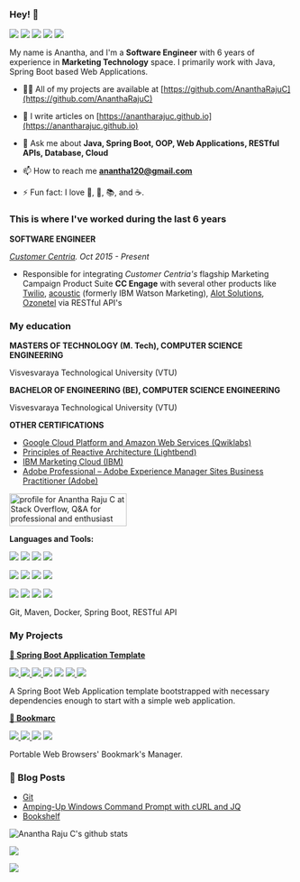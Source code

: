 ### Hey! 👋

[![](https://img.shields.io/badge/LinkedIn-0077B5?style=for-the-badge&logo=linkedin&logoColor=white)](https://in.linkedin.com/in/anantharajuc)
[![](https://img.shields.io/badge/Twitter-1DA1F2?style=for-the-badge&logo=twitter&logoColor=white)](https://twitter.com/anantharajuc)
[![](https://img.shields.io/badge/Instagram-E4405F?style=for-the-badge&logo=instagram&logoColor=white)](https://instagram.com/anantharajuc)
[![](https://img.shields.io/badge/Medium-12100E?style=for-the-badge&logo=medium&logoColor=white)](https://medium.com/@arcswdev)
[![](https://img.shields.io/badge/dev.to-0A0A0A?style=for-the-badge&logo=dev.to&logoColor=white)](https://dev.to/anantharajuc)

My name is Anantha, and I'm a **Software Engineer** with 6 years of experience in **Marketing Technology** space. I primarily work with Java, Spring Boot based Web Applications.

- 👨‍💻 All of my projects are available at [https://github.com/AnanthaRajuC](https://github.com/AnanthaRajuC)

- 📝 I write articles on [https://anantharajuc.github.io](https://anantharajuc.github.io)

- 💬 Ask me about **Java, Spring Boot, OOP, Web Applications, RESTful APIs, Database, Cloud**

- 📫 How to reach me **anantha120@gmail.com**

- ⚡ Fun fact: I love 🎵, 🎸, 📚, and ☕️.

### This is where I've worked during the last 6 years

**SOFTWARE ENGINEER**

_[Customer Centria](https://www.customercentria.com/). Oct 2015 - Present_

* Responsible for integrating *Customer Centria's* flagship Marketing Campaign Product Suite **CC Engage** with several other products like [Twilio](https://www.twilio.com/), [acoustic](https://www.acoustic.com/) (formerly IBM Watson Marketing), [Alot Solutions](https://alotsolutions.com/), [Ozonetel](https://ozonetel.com/) via RESTful API's

### My education

**MASTERS OF TECHNOLOGY (M. Tech), COMPUTER SCIENCE ENGINEERING**

Visvesvaraya Technological University (VTU)

**BACHELOR OF ENGINEERING (BE), COMPUTER SCIENCE ENGINEERING**

Visvesvaraya Technological University (VTU)

**OTHER CERTIFICATIONS**

* [Google Cloud Platform and Amazon Web Services (Qwiklabs)](https://google.qwiklabs.com/public_profiles/f39c6d6d-a4e3-4160-abe4-a625b1be976f)
* [Principles of Reactive Architecture (Lightbend)](https://www.youracclaim.com/badges/142c45b1-ab3b-42a3-b13d-05c37c44b9a1g)
* [IBM Marketing Cloud (IBM)](https://www.youracclaim.com/users/anantha-raju-c/badges)
* [Adobe Professional – Adobe Experience Manager Sites Business Practitioner (Adobe)](https://www.youracclaim.com/badges/576ecfb6-3061-43d0-b56a-eae866413aac)

<a href="https://stackoverflow.com/users/3711562/anantha-raju-c"><img src="https://stackoverflow.com/users/flair/3711562.png" width="208" height="58" alt="profile for Anantha Raju C at Stack Overflow, Q&amp;A for professional and enthusiast programmers" title="profile for Anantha Raju C at Stack Overflow, Q&amp;A for professional and enthusiast programmers"></a>

**Languages and Tools:**  

<p align="left">
<img src="https://img.shields.io/badge/Amazon_AWS-232F3E?style=for-the-badge&logo=amazon-aws&logoColor=white" />
<img src="https://img.shields.io/badge/Google_Cloud-4285F4?style=for-the-badge&logo=google-cloud&logoColor=white" />
<img src="https://img.shields.io/badge/Ubuntu-E95420?style=for-the-badge&logo=ubuntu&logoColor=white" />	
<img src="https://img.shields.io/badge/Windows-0078D6?style=for-the-badge&logo=windows&logoColor=white" />
</p>

<p align="left">
<img src="https://img.shields.io/badge/Java-ED8B00?style=for-the-badge&logo=java&logoColor=white" />	
<img src="https://img.shields.io/badge/Spring-6DB33F?style=for-the-badge&logo=spring&logoColor=white" />	
<img src="https://img.shields.io/badge/MySQL-00000F?style=for-the-badge&logo=mysql&logoColor=white" />
<img src="https://img.shields.io/badge/MongoDB-4EA94B?style=for-the-badge&logo=mongodb&logoColor=white" />	
</p>

<p align="left">
<img src="https://img.shields.io/badge/HTML-239120?style=for-the-badge&logo=html5&logoColor=white" />
<img src="https://img.shields.io/badge/CSS-239120?style=for-the-badge&logo=css3&logoColor=white" />	
<img src="https://img.shields.io/badge/Bootstrap-563D7C?style=for-the-badge&logo=bootstrap&logoColor=white" />
<img src="https://img.shields.io/badge/Markdown-000000?style=for-the-badge&logo=markdown&logoColor=white" />	
</p>

<p align="left">
  <a>Git, Maven, Docker, Spring Boot, RESTful API</a>
</p>

### My Projects

<p>
  <strong>
    <a href="https://github.com/Spring-Boot-Framework/Spring-Boot-Application-Template">🍃 Spring Boot Application Template</a>
  </strong>
</p>

<p>
  <a href="https://github.com/Spring-Boot-Framework/Spring-Boot-Application-Template/network/members" rel="nofollow">
    <img src="https://img.shields.io/github/forks/Spring-Boot-Framework/Spring-Boot-Application-Template" style="max-width:100%;">
  </a> 
  <a href="https://github.com/Spring-Boot-Framework/Spring-Boot-Application-Template/stargazers" rel="nofollow">
    <img src="https://img.shields.io/github/stars/Spring-Boot-Framework/Spring-Boot-Application-Template" style="max-width:100%;">
  </a> 
  <a href="https://travis-ci.org/Spring-Boot-Framework/Spring-Boot-Application-Template" rel="nofollow">
    <img src="https://travis-ci.org/AnanthaRajuC/Spring-Boot-Application-Template.svg?branch=master" style="max-width:100%;">
  </a> 
 </a>
     <a alt="GitHub last commit">
     <img src="https://img.shields.io/github/last-commit/anantharajuc/Spring-Boot-Application-Template" />
 </a>
 </a>
     <a alt="Average time to resolve an issue">
     <img src="http://isitmaintained.com/badge/resolution/Spring-Boot-Framework/Spring-Boot-Application-Template.svg" />
 </a>
  <a href="https://sonarcloud.io/dashboard?id=Spring-Boot-Framework_Spring-Boot-Application-Template" rel="nofollow">
    <img src="https://sonarcloud.io/api/project_badges/measure?project=Spring-Boot-Framework_Spring-Boot-Application-Template&metric=alert_status" style="max-width:100%;">
  </a> 
   <a href="https://app.getpostman.com/run-collection/90dd899ee438f2b960dc" rel="nofollow">
    <img src="https://run.pstmn.io/button.svg" style="max-width:100%;">
  </a> 
</p>
<p>A Spring Boot Web Application template bootstrapped with necessary dependencies enough to start with a simple web application.</p>

<p>
  <strong>
    <a href="https://github.com/AnanthaRajuC/Bookmarc">🔖 Bookmarc</a>
  </strong>
</p>

<p>
  <a href="https://github.com/AnanthaRajuC/Bookmarc/network/members" rel="nofollow">
    <img src="https://img.shields.io/github/forks/AnanthaRajuC/Bookmarc" style="max-width:100%;">
  </a> 
  <a href="https://github.com/AnanthaRajuC/Bookmarc/stargazers" rel="nofollow">
    <img src="https://img.shields.io/github/stars/AnanthaRajuC/Bookmarc" style="max-width:100%;">
  </a> 
 </a>
     <a alt="GitHub last commit">
     <img src="https://img.shields.io/github/last-commit/AnanthaRajuC/Bookmarc" />
 </a>
 </a>
     <a alt="Average time to resolve an issue">
     <img src="http://isitmaintained.com/badge/resolution/AnanthaRajuC/Bookmarc.svg" />
 </a>
</p>
<p>Portable Web Browsers' Bookmark's Manager.</p>

### 📕 Blog Posts

<!-- BLOG-POST-LIST:START -->
- [Git](https://anantharajuc.github.io/Git/)
- [Amping-Up Windows Command Prompt with cURL and JQ](https://anantharajuc.github.io/Beefing-Up-Windows-Command-Prompt-with-cURL-and-jq/)
- [Bookshelf](https://anantharajuc.github.io/Bookshelf/)
<!-- BLOG-POST-LIST:END -->

![Anantha Raju C's github stats](https://github-readme-stats.vercel.app/api?username=anantharajuc&theme=vue&show_icons=true&include_all_commits=true&count_private=true)

<p align="left">
  <img width="" height="" src="https://github-readme-streak-stats.herokuapp.com/?user=anantharajuc">
<p/>

<p align="left">
  <img width="" height="" src="https://github-profile-trophy.vercel.app/?username=anantharajuc&theme=flat&no-frame=true&margin-w=30&no-bg=true">
<p/>

<!--
**AnanthaRajuC/AnanthaRajuC** is a ✨ _special_ ✨ repository because its `README.md` (this file) appears on your GitHub profile.

Here are some ideas to get you started:

- 🔭 I’m currently working on ...
- 🌱 I’m currently learning ...
- 👯 I’m looking to collaborate on ...
- 🤔 I’m looking for help with ...
- 💬 Ask me about ...
- 📫 How to reach me: ...
- 😄 Pronouns: ...
-->
